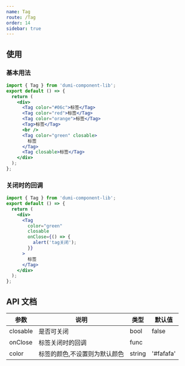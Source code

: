 ```yaml
---
name: Tag
route: /Tag
order: 14
sidebar: true
---
```


## 使用

### 基本用法

```jsx
import { Tag } from 'dumi-component-lib';
export default () => {
  return (
    <div>
      <Tag color="#06c">标签</Tag>
      <Tag color="red">标签</Tag>
      <Tag color="orange">标签</Tag>
      <Tag>标签</Tag>
      <br />
      <Tag color="green" closable>
        标签
      </Tag>
      <Tag closable>标签</Tag>
    </div>
  );
};
```

### 关闭时的回调

```jsx
import { Tag } from 'dumi-component-lib';
export default () => {
  return (
    <div>
      <Tag
        color="green"
        closable
        onClose={() => {
          alert('tag关闭');
        }}
      >
        标签
      </Tag>
    </div>
  );
};
```

## API 文档

| 参数     | 说明                          | 类型   | 默认值    |
| --- | --- | --- | --- |
| closable | 是否可关闭                    | bool   | false     |
| onClose  | 标签关闭时的回调              | func   |           |
| color    | 标签的颜色,不设置则为默认颜色 | string | '#fafafa' |
